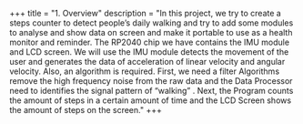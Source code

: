 +++
title = "1. Overview"
description = "In this project, we try to create a steps counter to detect people’s daily walking and try to add some modules to analyse and show data on screen and make it portable to use as a health monitor and reminder. The RP2040 chip we have contains the IMU module and LCD screen. We will use the IMU module detects the movement of the user and generates the data of acceleration of linear velocity and angular velocity. Also, an algorithm is required. First, we need a filter Algorithms remove the high frequency noise from the raw data and the Data Processor need to identifies the signal pattern of “walking” . Next, the Program counts the amount of steps in a certain amount of time and the LCD Screen shows the amount of steps on the screen."
+++




